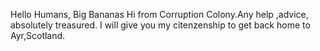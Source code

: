 Hello Humans,
Big Bananas
Hi from Corruption Colony.Any help ,advice, absolutely treasured.
I will give you my citenzenship to get back home to Ayr,Scotland. 
